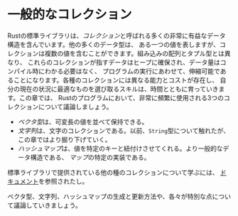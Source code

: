 <!--
# Common Collections
-->

# 一般的なコレクション

<!--
Rust’s standard library includes a number of very useful data structures called
*collections*. Most other data types represent one specific value, but
collections can contain multiple values. Unlike the built-in array and tuple
types, the data these collections point to is stored on the heap, which means
the amount of data does not need to be known at compile time and can grow or
shrink as the program runs. Each kind of collection has different capabilities
and costs, and choosing an appropriate one for your current situation is a
skill you’ll develop over time. In this chapter, we’ll discuss three
collections that are used very often in Rust programs:
-->

Rustの標準ライブラリは、*コレクション*と呼ばれる多くの非常に有益なデータ構造を含んでいます。他の多くのデータ型は、
ある一つの値を表しますが、コレクションは複数の値を含むことができます。組み込みの配列とタプル型とは異なり、
これらのコレクションが指すデータはヒープに確保され、データ量はコンパイル時にわかる必要はなく、
プログラムの実行にあわせて、伸縮可能であることになります。各種のコレクションには異なる能力とコストが存在し、
自分の現在の状況に最適なものを選び取るスキルは、時間とともに育っていきます。この章では、
Rustのプログラムにおいて、非常に頻繁に使用される3つのコレクションについて議論しましょう。

<!--
* A *vector* allows you to store a variable number of values next to each other.
* A *string* is a collection of characters. We’ve mentioned the `String` type
  previously, but in this chapter we’ll talk about it in depth.
* A *hash map* allows you to associate a value with a particular key. It’s a
  particular implementation of the more general data structure called a *map*.
-->

* *ベクタ型*は、可変長の値を並べて保持できる。
* *文字列*は、文字のコレクションである。以前、`String`型について触れたが、
この章ではより掘り下げていく。
* *ハッシュマップ*は、値を特定のキーと紐付けさせてくれる。より一般的なデータ構造である、
*マップ*の特定の実装である。

<!--
To learn about the other kinds of collections provided by the standard library,
see [the documentation][collections].
-->

標準ライブラリで提供されている他の種のコレクションについて学ぶには、
[ドキュメント][collections]を参照されたし。

<!--
We’ll discuss how to create and update vectors, strings, and hash maps, as well
as what makes each special.
-->

ベクタ型、文字列、ハッシュマップの生成と更新方法や、各々が特別な点について議論していきましょう。

[collections]: https://doc.rust-lang.org/std/collections/index.html
